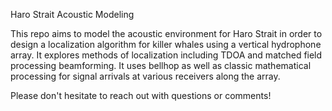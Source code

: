 Haro Strait Acoustic Modeling

This repo aims to model the acoustic environment for Haro Strait in order to design a localization algorithm for killer whales using a vertical hydrophone array. It explores methods of localization including TDOA and matched field processing beamforming. It uses bellhop as well as classic mathematical processing for signal arrivals at various receivers along the array.


Please don't hesitate to reach out with questions or comments!
